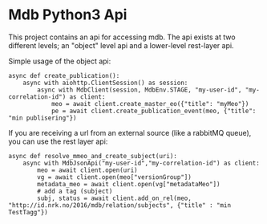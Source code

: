 Mdb Python3 Api
=====================

This project contains an api for accessing mdb. The api exists at two different levels; an
"object" level api and a lower-level rest-layer api.

Simple usage of the object api:

    async def create_publication():
        async with aiohttp.ClientSession() as session:
            async with MdbClient(session, MdbEnv.STAGE, "my-user-id", "my-correlation-id") as client:
                meo = await client.create_master_eo({"title": "myMeo"})
                pe = await client.create_publication_event(meo, {"title": "min publisering"})


    
If you are receiving a url from an external source (like a rabbitMQ queue), you can use the rest layer api:

    async def resolve_mmeo_and_create_subject(uri):
        async with MdbJsonApi("my-user-id","my-correlation-id") as client:
            meo = await client.open(uri)
            vg = await client.open(meo["versionGroup"])
            metadata_meo = await client.open(vg["metadataMeo"])
            # add a tag (subject)
            subj, status = await client.add_on_rel(meo, "http://id.nrk.no/2016/mdb/relation/subjects", {"title" : "min TestTagg"})





